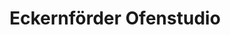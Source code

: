 ---
title: "Eckernförder Ofenstudio"
url: /eckernfoerde/eckernfoerder-ofenstudio/
shop: Kamine & Öfen
---